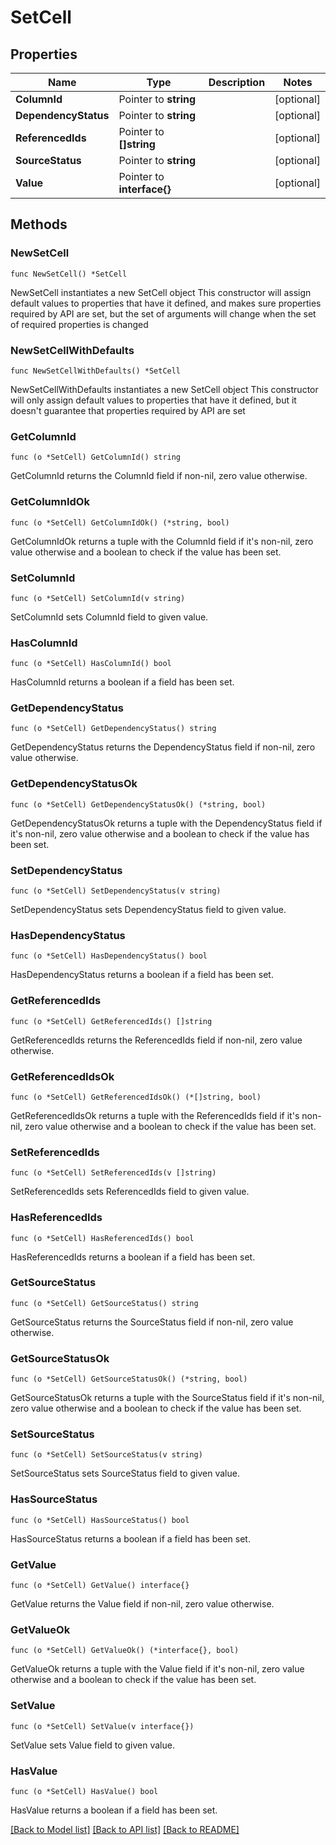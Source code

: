 # SetCell

## Properties

Name | Type | Description | Notes
------------ | ------------- | ------------- | -------------
**ColumnId** | Pointer to **string** |  | [optional] 
**DependencyStatus** | Pointer to **string** |  | [optional] 
**ReferencedIds** | Pointer to **[]string** |  | [optional] 
**SourceStatus** | Pointer to **string** |  | [optional] 
**Value** | Pointer to **interface{}** |  | [optional] 

## Methods

### NewSetCell

`func NewSetCell() *SetCell`

NewSetCell instantiates a new SetCell object
This constructor will assign default values to properties that have it defined,
and makes sure properties required by API are set, but the set of arguments
will change when the set of required properties is changed

### NewSetCellWithDefaults

`func NewSetCellWithDefaults() *SetCell`

NewSetCellWithDefaults instantiates a new SetCell object
This constructor will only assign default values to properties that have it defined,
but it doesn't guarantee that properties required by API are set

### GetColumnId

`func (o *SetCell) GetColumnId() string`

GetColumnId returns the ColumnId field if non-nil, zero value otherwise.

### GetColumnIdOk

`func (o *SetCell) GetColumnIdOk() (*string, bool)`

GetColumnIdOk returns a tuple with the ColumnId field if it's non-nil, zero value otherwise
and a boolean to check if the value has been set.

### SetColumnId

`func (o *SetCell) SetColumnId(v string)`

SetColumnId sets ColumnId field to given value.

### HasColumnId

`func (o *SetCell) HasColumnId() bool`

HasColumnId returns a boolean if a field has been set.

### GetDependencyStatus

`func (o *SetCell) GetDependencyStatus() string`

GetDependencyStatus returns the DependencyStatus field if non-nil, zero value otherwise.

### GetDependencyStatusOk

`func (o *SetCell) GetDependencyStatusOk() (*string, bool)`

GetDependencyStatusOk returns a tuple with the DependencyStatus field if it's non-nil, zero value otherwise
and a boolean to check if the value has been set.

### SetDependencyStatus

`func (o *SetCell) SetDependencyStatus(v string)`

SetDependencyStatus sets DependencyStatus field to given value.

### HasDependencyStatus

`func (o *SetCell) HasDependencyStatus() bool`

HasDependencyStatus returns a boolean if a field has been set.

### GetReferencedIds

`func (o *SetCell) GetReferencedIds() []string`

GetReferencedIds returns the ReferencedIds field if non-nil, zero value otherwise.

### GetReferencedIdsOk

`func (o *SetCell) GetReferencedIdsOk() (*[]string, bool)`

GetReferencedIdsOk returns a tuple with the ReferencedIds field if it's non-nil, zero value otherwise
and a boolean to check if the value has been set.

### SetReferencedIds

`func (o *SetCell) SetReferencedIds(v []string)`

SetReferencedIds sets ReferencedIds field to given value.

### HasReferencedIds

`func (o *SetCell) HasReferencedIds() bool`

HasReferencedIds returns a boolean if a field has been set.

### GetSourceStatus

`func (o *SetCell) GetSourceStatus() string`

GetSourceStatus returns the SourceStatus field if non-nil, zero value otherwise.

### GetSourceStatusOk

`func (o *SetCell) GetSourceStatusOk() (*string, bool)`

GetSourceStatusOk returns a tuple with the SourceStatus field if it's non-nil, zero value otherwise
and a boolean to check if the value has been set.

### SetSourceStatus

`func (o *SetCell) SetSourceStatus(v string)`

SetSourceStatus sets SourceStatus field to given value.

### HasSourceStatus

`func (o *SetCell) HasSourceStatus() bool`

HasSourceStatus returns a boolean if a field has been set.

### GetValue

`func (o *SetCell) GetValue() interface{}`

GetValue returns the Value field if non-nil, zero value otherwise.

### GetValueOk

`func (o *SetCell) GetValueOk() (*interface{}, bool)`

GetValueOk returns a tuple with the Value field if it's non-nil, zero value otherwise
and a boolean to check if the value has been set.

### SetValue

`func (o *SetCell) SetValue(v interface{})`

SetValue sets Value field to given value.

### HasValue

`func (o *SetCell) HasValue() bool`

HasValue returns a boolean if a field has been set.


[[Back to Model list]](../README.md#documentation-for-models) [[Back to API list]](../README.md#documentation-for-api-endpoints) [[Back to README]](../README.md)


